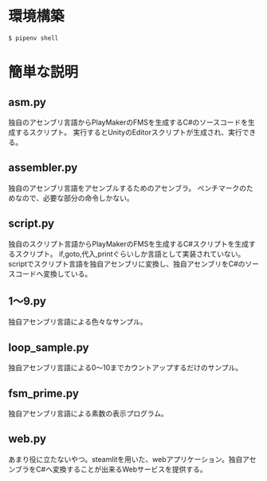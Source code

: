 # 環境構築

```
$ pipenv shell
```

# 簡単な説明

## asm.py

独自のアセンブリ言語からPlayMakerのFMSを生成するC#のソースコードを生成するスクリプト。
実行するとUnityのEditorスクリプトが生成され、実行できる。

## assembler.py

独自のアセンブリ言語をアセンブルするためのアセンブラ。
ベンチマークのためなので、必要な部分の命令しかない。

## script.py

独自のスクリプト言語からPlayMakerのFMSを生成するC#スクリプトを生成するスクリプト。
if,goto,代入,printぐらいしか言語として実装されていない。
scriptでスクリプト言語を独自アセンブリに変換し、独自アセンブリをC#のソースコードへ変換している。

## 1～9.py

独自アセンブリ言語による色々なサンプル。

## loop_sample.py

独自アセンブリ言語による0～10までカウントアップするだけのサンプル。

## fsm_prime.py

独自アセンブリ言語による素数の表示プログラム。

## web.py

あまり役に立たないやつ。steamlitを用いた、webアプリケーション。独自アセンブラをC#へ変換することが出来るWebサービスを提供する。